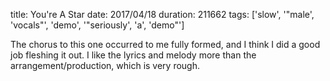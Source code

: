title: You're A Star
date: 2017/04/18
duration: 211662
tags: ['slow', '"male', 'vocals"', 'demo', '"seriously', 'a', 'demo"']

The chorus to this one occurred to me fully formed, and I think I did a good job fleshing it out. I like the lyrics and melody more than the arrangement/production, which is very rough.
